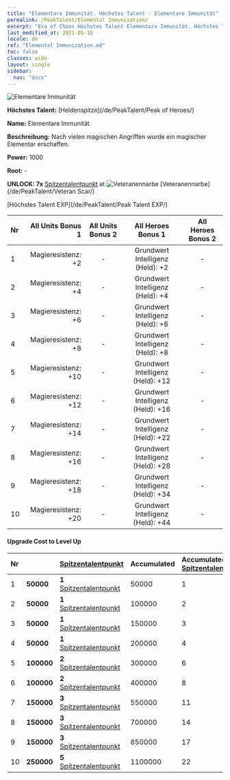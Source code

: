 ```yaml
---
title: "Elementare Immunität. Höchstes Talent - Elementare Immunität"
permalink: /PeakTalent/Elemental Immunization/
excerpt: "Era of Chaos Höchstes Talent Elementare Immunität. Höchstes Talent Elementare Immunität. Elementare Immunität"
last_modified_at: 2021-05-18
locale: de
ref: "Elemental Immunization.md"
toc: false
classes: wide
layout: single
sidebar:
  nav: "docs"
---
```


  ![Elementare Immunität](/images/pt/talent_1004.png)

  **Höchstes Talent:** [Heldenspitze](/de/PeakTalent/Peak of Heroes/)

  **Name:** Elementare Immunität

  **Beschreibung:** Nach vielen magischen Angriffen wurde ein magischer Elementar erschaffen.

  **Power:** 1000

  **Root:** -

  **UNLOCK: 7x** [Spitzentalentpunkt](/ItemsDE/con_934/) at ![Veteranennarbe](/images/pt/talent_1003.png) [Veteranennarbe](/de/PeakTalent/Veteran Scar/)

  [Höchstes Talent EXP](/de/PeakTalent/Peak Talent EXP/)

  | Nr | All Units Bonus 1 | All Units Bonus 2 | All Heroes Bonus 1 | All Heroes Bonus 2 |
  |:---|--------------:|:-------------:|:-------------:|:-------------:|
  | 1 | Magieresistenz: +2 | - | Grundwert Intelligenz (Held): +2 | - |
  | 2 | Magieresistenz: +4 | - | Grundwert Intelligenz (Held): +4 | - |
  | 3 | Magieresistenz: +6 | - | Grundwert Intelligenz (Held): +6 | - |
  | 4 | Magieresistenz: +8 | - | Grundwert Intelligenz (Held): +8 | - |
  | 5 | Magieresistenz: +10 | - | Grundwert Intelligenz (Held): +12 | - |
  | 6 | Magieresistenz: +12 | - | Grundwert Intelligenz (Held): +16 | - |
  | 7 | Magieresistenz: +14 | - | Grundwert Intelligenz (Held): +22 | - |
  | 8 | Magieresistenz: +16 | - | Grundwert Intelligenz (Held): +28 | - |
  | 9 | Magieresistenz: +18 | - | Grundwert Intelligenz (Held): +34 | - |
  | 10 | Magieresistenz: +20 | - | Grundwert Intelligenz (Held): +44 | - |


#### Upgrade Cost to Level Up

  | Nr | <i class="fas fa-coins"/> | [Spitzentalentpunkt](/ItemsDE/con_934/) | Accumulated <i class="fas fa-coins"/> | Accumulated [Spitzentalentpunkt](/ItemsDE/con_934/) |
  |:---|:--------------|:-------------|:-------------|:-------------|
  | 1 | **50000** | **1** [Spitzentalentpunkt](/ItemsDE/con_934/) | 50000 | 1 |
  | 2 | **50000** | **1** [Spitzentalentpunkt](/ItemsDE/con_934/) | 100000 | 2 |
  | 3 | **50000** | **1** [Spitzentalentpunkt](/ItemsDE/con_934/) | 150000 | 3 |
  | 4 | **50000** | **1** [Spitzentalentpunkt](/ItemsDE/con_934/) | 200000 | 4 |
  | 5 | **100000** | **2** [Spitzentalentpunkt](/ItemsDE/con_934/) | 300000 | 6 |
  | 6 | **100000** | **2** [Spitzentalentpunkt](/ItemsDE/con_934/) | 400000 | 8 |
  | 7 | **150000** | **3** [Spitzentalentpunkt](/ItemsDE/con_934/) | 550000 | 11 |
  | 8 | **150000** | **3** [Spitzentalentpunkt](/ItemsDE/con_934/) | 700000 | 14 |
  | 9 | **150000** | **3** [Spitzentalentpunkt](/ItemsDE/con_934/) | 850000 | 17 |
  | 10 | **250000** | **5** [Spitzentalentpunkt](/ItemsDE/con_934/) | 1100000 | 22 |
